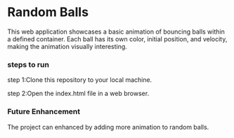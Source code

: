 # Random Balls
This web application showcases a basic animation of bouncing balls within a defined container. Each ball has its own color, initial position, and velocity, making the animation visually interesting.

### steps to run

step 1:Clone this repository to your local machine.

step 2:Open the index.html file in a web browser.

### Future Enhancement
The project can enhanced by adding more animation to random balls.

